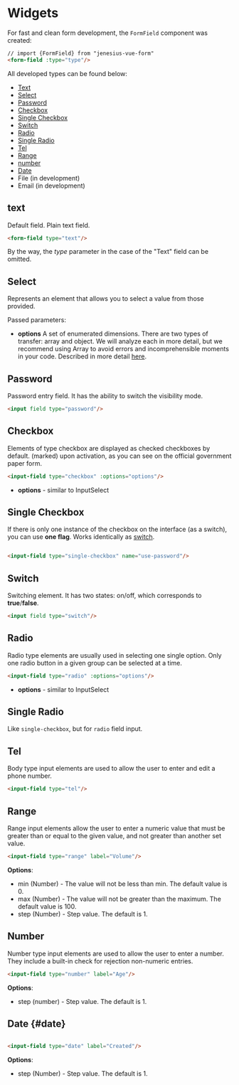 <script setup>
import {FormField, Form} from './../../src';
const form = new Form();

const arrayColor = [
         {
             label: 'Red',
             value: 'red'
         },
         {
             label: 'Green',
             value: 'green'
         },
         {
             label: 'Blue',
             value: 'blue'
         },
         {
             label: 'Transparent',
             value: null
         },
{
label: 'Black color',
value: 'black'
},
{
label: 'White color',
value: 'white'
},
{
label: "yellow",
value: 'yellow'
}
     ];
const coolOptions = [
         {
             label: 'Buy a car',
             value: 'car'
         },
         {
             label: 'Donate',
             value: 'donate'
         },
     ]

</script>

# Widgets

For fast and clean form development, the `FormField` component was created:

```html
// import {FormField} from "jenesius-vue-form"
<form-field :type="type"/>
```

All developed types can be found below:

- [Text](#text)
- [Select](#select)
- [Password](#password)
- [Checkbox](#checkbox)
- [Single Checkbox](#single-checkbox)
- [Switch](#switch)
- [Radio](#radio)
- [Single Radio](#single-radio)
- [Tel](#tel)
- [Range](#range)
- [number](#number)
- [Date](#date)
- File (in development)
- Email (in development)

## text

Default field. Plain text field.
```html
<form-field type="text"/>
```
<FormField type="text" label="Text" name="login" />

By the way, the *type* parameter in the case of the "Text" field can be omitted.

## Select

Represents an element that allows you to select a value from those provided.

<FormField type = "select" label = "Colors" name = "color" :options = "arrayColor" />

Passed parameters:

- **options** A set of enumerated dimensions. There are two types of transfer: array and object.
  We will analyze each in more detail, but we recommend using Array to avoid errors and incomprehensible
  moments in your code. Described in more detail [here](./form-field-options).

## Password

Password entry field. It has the ability to switch the visibility mode.
```html
<input field type="password"/>
```
<FormField type="password" label="Password" name="password" />

## Checkbox

Elements of type checkbox are displayed as checked checkboxes by default.
(marked) upon activation, as you can see on the official government paper form.

```html
<input-field type="checkbox" :options="options"/>
```
- **options** - similar to InputSelect

<FormField type = "checkbox" label = "How help?" name = "coolOptions" :options = "coolOptions" />

## Single Checkbox

If there is only one instance of the checkbox on the interface (as a switch), you can use
**one flag**. Works identically as [switch](#switch).
```html

<input-field type="single-checkbox" name="use-password"/>
```
<FormField type="single-checkbox" label="usePassword" name="usePassword" />

## Switch

Switching element. It has two states: on/off, which corresponds to **true**/**false**.

```html
<input field type="switch"/>
```
<FormField label="Dark site theme" type="switch" name="theme"/>

## Radio

Radio type elements are usually used in selecting one single option.
Only one radio button in a given group can be selected at a time.

```html
<input-field type="radio" :options="options"/>
```

- **options** - similar to InputSelect

<FormField type="radio" label="How help?" name = "coolOptions" :options = "coolOptions" />

## Single Radio

Like `single-checkbox`, but for `radio` field input.

## Tel

Body type input elements are used to allow the user to enter and edit a phone number.

```html
<input-field type="tel"/>
```

<FormField type="tel" label="How help?" name = "phone" />

## Range

Range input elements allow the user to enter a numeric value that must be greater than or equal to the given value, and not
greater than another set value.

```html
<input-field type="range" label="Volume"/>
```

**Options**:

- min (Number) - The value will not be less than min. The default value is 0.
- max (Number) - The value will not be greater than the maximum. The default value is 100.
- step (Number) - Step value. The default is 1.

<FormField label = "Volume" type = "range" name = "volume" />

## Number

Number type input elements are used to allow the user to enter a number. They include a built-in check for rejection
non-numeric entries.

```html
<input-field type="number" label="Age"/>
```

**Options**:

- step (number) - Step value. The default is 1.

  <FormField label="Age" type="number" name="age"/>

## Date {#date}

```html

<input-field type="date" label="Created"/>
```

**Options**:

- step (Number) - Step value. The default is 1.

<FormField label="Created" type="date" name="date"/>